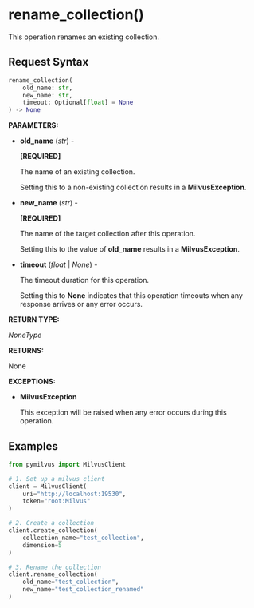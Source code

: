 
# rename_collection()

This operation renames an existing collection.

## Request Syntax

```python
rename_collection(
    old_name: str,
    new_name: str,
    timeout: Optional[float] = None
) -> None
```

__PARAMETERS:__

- __old_name__ (_str_) -

    __[REQUIRED]__

    The name of an existing collection.

    Setting this to a non-existing collection results in a __MilvusException__.

- __new_name__ (_str_) -

    __[REQUIRED]__

    The name of the target collection after this operation.

    Setting this to the value of __old_name__ results in a __MilvusException__.

- __timeout__ (_float_ | _None_) -

    The timeout duration for this operation. 

    Setting this to __None__ indicates that this operation timeouts when any response arrives or any error occurs.

__RETURN TYPE:__

_NoneType_

__RETURNS:__

None

__EXCEPTIONS:__

- __MilvusException__

    This exception will be raised when any error occurs during this operation.

## Examples

```python
from pymilvus import MilvusClient

# 1. Set up a milvus client
client = MilvusClient(
    uri="http://localhost:19530",
    token="root:Milvus"
)

# 2. Create a collection
client.create_collection(
    collection_name="test_collection",
    dimension=5
)

# 3. Rename the collection
client.rename_collection(
    old_name="test_collection",
    new_name="test_collection_renamed"
)
```

